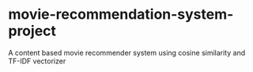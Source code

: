# movie-recommendation-system-project
A content based movie recommender system using cosine similarity and TF-IDF vectorizer
